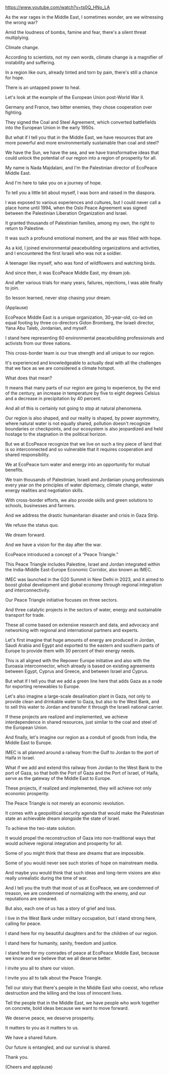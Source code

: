 https://www.youtube.com/watch?v=ts0Q_HNo_LA

As the war rages in the Middle East, I sometimes wonder, are we witnessing the wrong war?

Amid the loudness of bombs, famine and fear, there's a silent threat multiplying.

Climate change.

According to scientists, not my own words, climate change is a magnifier of instability and suffering.

In a region like ours, already tinted and torn by pain, there's still a chance for hope.

There is an untapped power to heal.

Let's look at the example of the European Union post-World War II.

Germany and France, two bitter enemies, they chose cooperation over fighting. 

They signed the Coal and Steel Agreement, which converted battlefields into the European Union in the early 1950s.

But what if I tell you that in the Middle East, we have resources that are more powerful and more environmentally sustainable than coal and steel?

We have the Sun, we have the sea, and we have transformative ideas that could unlock the potential of our region into a region of prosperity for all.

My name is Nada Majdalani, and I'm the Palestinian director of EcoPeace Middle East.

And I'm here to take you on a journey of hope.

To tell you a little bit about myself, I was born and raised in the diaspora.

I was exposed to various experiences and cultures, but I could never call a place home until 1994, when the Oslo Peace Agreement was signed between the Palestinian Liberation Organization and Israel.

It granted thousands of Palestinian families, among my own, the right to return to Palestine.

It was such a profound emotional moment, and the air was filled with hope.

As a kid, I joined environmental peacebuilding organizations and activities, and I encountered the first Israeli who was not a soldier.

A teenager like myself, who was fond of wildflowers and watching birds.

And since then, it was EcoPeace Middle East, my dream job.

And after various trials for many years, failures, rejections, I was able finally to join.

So lesson learned, never stop chasing your dream.

(Applause)

EcoPeace Middle East is a unique organization, 30-year-old, co-led on equal footing by three co-directors Gidon Bromberg, the Israeli director, Yana Abu Taleb, Jordanian, and myself.

I stand here representing 60 environmental peacebuilding professionals and activists from our three nations. 

This cross-border team is our true strength and all unique to our region.

It's experienced and knowledgeable to actually deal with all the challenges that we face as we are considered a climate hotspot.

What does that mean?

It means that many parts of our region are going to experience, by the end of the century, an increase in temperature by five to eight degrees Celsius and a decrease in precipitation by 40 percent.

And all of this is certainly not going to stop at natural phenomena.

Our region is also shaped, and our reality is shaped, by power asymmetry, where natural water is not equally shared, pollution doesn't recognize boundaries or checkpoints, and our ecosystem is also jeopardized and held hostage to the stagnation in the political horizon.

But we at EcoPeace recognize that we live on such a tiny piece of land that is so interconnected and so vulnerable that it requires cooperation and shared responsibility.

We at EcoPeace turn water and energy into an opportunity for mutual benefits.

We train thousands of Palestinian, Israeli and Jordanian young professionals every year on the principles of water diplomacy, climate change, water energy realities and negotiation skills.

With cross-border efforts, we also provide skills and green solutions to schools, businesses and farmers. 

And we address the drastic humanitarian disaster and crisis in Gaza Strip.

We refuse the status quo.

We dream forward.

And we have a vision for the day after the war. 

EcoPeace introduced a concept of a “Peace Triangle.”

This Peace Triangle includes Palestine, Israel and Jordan integrated within the India-Middle East-Europe Economic Corridor, also known as IMEC.

IMEC was launched in the G20 Summit in New Delhi in 2023, and it aimed to boost global development and global economy through regional integration and interconnectivity.

Our Peace Triangle initiative focuses on three sectors.

And three catalytic projects in the sectors of water, energy and sustainable transport for trade.

These all come based on extensive research and data, and advocacy and networking with regional and international partners and experts.

Let's first imagine that huge amounts of energy are produced in Jordan, Saudi Arabia and Egypt and exported to the eastern and southern parts of Europe to provide them with 30 percent of their energy needs. 

This is all aligned with the Repower Europe initiative and also with the Euroasia interconnector, which already is based on existing agreements between Egypt, Cyprus and Greece, and between Israel and Cyprus. 

But what if I tell you that we add a green line here that adds Gaza as a node for exporting renewables to Europe. 

Let's also imagine a large-scale desalination plant in Gaza, not only to provide clean and drinkable water to Gaza, but also to the West Bank, and to sell this water to Jordan and transfer it through the Israeli national carrier.

If these projects are realized and implemented, we achieve interdependence in shared resources, just similar to the coal and steel of the European Union.

And finally, let's imagine our region as a conduit of goods from India, the Middle East to Europe.

IMEC is all planned around a railway from the Gulf to Jordan to the port of Haifa in Israel.

What if we add and extend this railway from Jordan to the West Bank to the port of Gaza, so that both the Port of Gaza and the Port of Israel, of Haifa, serve as the gateway of the Middle East to Europe.

These projects, if realized and implemented, they will achieve not only economic prosperity.

The Peace Triangle is not merely an economic revolution.

It comes with a geopolitical security agenda that would make the Palestinian state an achievable dream alongside the state of Israel.

To achieve the two-state solution. 

It would propel the reconstruction of Gaza into non-traditional ways that would achieve regional integration and prosperity for all.

Some of you might think that these are dreams that are impossible. 

Some of you would never see such stories of hope on mainstream media.

And maybe you would think that such ideas and long-term visions are also really unrealistic during the time of war. 

And I tell you the truth that most of us at EcoPeace, we are condemned of treason, we are condemned of normalizing with the enemy, and our reputations are smeared.

But also, each one of us has a story of grief and loss.

I live in the West Bank under military occupation, but I stand strong here, calling for peace.

I stand here for my beautiful daughters and for the children of our region.

I stand here for humanity, sanity, freedom and justice.

I stand here for my comrades of peace at EcoPeace Middle East, because we know and we believe that we all deserve better. 

I invite you all to share our vision. 

I invite you all to talk about the Peace Triangle.

Tell our story that there's people in the Middle East who coexist, who refuse destruction and the killing and the loss of innocent lives.

Tell the people that in the Middle East, we have people who work together on concrete, bold ideas because we want to move forward.

We deserve peace, we deserve prosperity. 

It matters to you as it matters to us.

We have a shared future.

Our future is entangled, and our survival is shared. 

Thank you. 

(Cheers and applause)
